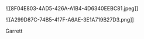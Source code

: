 ![[8F04E803-4AD5-426A-A1B4-4D6340EEBC81.jpeg]]

![[A299D87C-74B5-417F-A6AE-3E1A719B27D3.png]]

Garrett